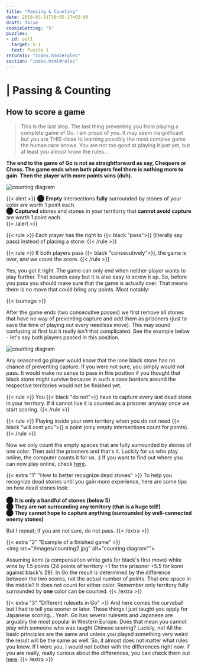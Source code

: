 ```yaml
---
title: "Passing & Counting"
date: 2019-03-31T10:05:17+02:00
draft: false
cookieSetting: "5"
puzzles:
- id: pzl1
  target: 5-1
  text: Puzzle 1
returnTo: "index.html#rules"
section: "index.html#rules"
---
```


# | Passing & Counting
## How to score a game

> This is the last stop. The last thing preventing you from playing a complete game of Go. I am proud of you. It may seem insignificant but you are THIS close to learning possibly the most complex game the human race knows. You are not too good at playing it just yet, but at least you almost know the rules...

**The end to the game of Go is not as straightforward as say, Chequers or Chess. The game ends when both players feel there is nothing more to gain. Then the player with more points wins (duh).**

![counting diagram](/images/points.jpg)

{{< alert >}}
	⬤ <b>Empty</b> intersections <b>fully</b> surrounded by stones of your color are worth 1 point each.<br>
	⬤ <b>Captured</b> stones and stones in your territorry that <b>cannot avoid capture</b> are worth 1 point each.<br>	
{{< /alert >}}

{{< rule >}}
	Each player has the right to {{< black "pass">}} (literally say pass) instead of placing a stone.
{{< /rule >}}

{{< rule >}}
	If both players pass {{< black "consecutively">}}, the game is over, and we count the score.
{{< /rule >}}

Yes, you got it right. The game can only end when neither player wants to play further.
That sounds easy but it is also easy to screw it up. So, before you pass you should make sure that the game is actually over. That means there is no move that could bring any points. Most notably: 

{{< tsumego >}}

After the game ends (two consecutive passes) we first remove all stones that have no way of preventing capture and add them as prisoners (just to save the time of playing out every needless move). This may sound confusing at first but it really isn't that complicated. See the example below - let's say both players passed in this position. 

![counting diagram](/images/counting.jpg)

Any seasoned go player would know that the lone black stone has no chance of preventing capture. If you were not sure, you simply would not pass. It would make no sense to pass in this position if you thought that black stone might survive because in such a case borders around the respective territories would not be finished yet. 

{{< rule >}}
	You {{< black "do not">}} have to capture every last dead stone in your territory. If it cannot live it is counted as a prisoner anyway once we start scoring.
{{< /rule >}}

{{< rule >}}
	Playing inside your own territory when you do not need {{< black "will cost you">}} a point (only empty intersections count for points).
{{< /rule >}}

Now we only count the empty spaces that are fully surrounded by stones of one color. Then add the prisoners and that's it. Luckily for us who play online, the computer counts it for us. :) If you want to find out where you can now play online, check <u>[here](../18)</u>.

{{< extra "1" "How to better recognize dead stones" >}}
To help you recognize dead stones until you gain more experience, here are some tips on how dead stones look:
<br><br> 
<b>⬤  It is only a handful of stones (below 5)</b><br>
<b>⬤  They are not surrounding any territory (that is a huge tell!)</b><br>
<b>⬤  They cannot hope to capture anything (surrounded by well-connected enemy stones)</b><br>

But I repeat; If you are not sure, do not pass.
{{< /extra >}}

{{< extra "2" "Example of a finished game" >}}
<br><img src="/images/counting2.jpg" alt="counting diagram""><br>

Assuming komi (a compensation white gets for black's first move) white wins by 1.5 points (24 points of territory +1 for the prisoner +5.5 for komi against black's 29). In Go the result is determined by the difference between the two scores, not the actual number of points. That one space in the middle? It does not count for either color. Remember only territory fully surrounded by **one** color can be counted. 
{{< /extra >}}

{{< extra "3" "Different rulesets in Go" >}}
And here comes the curveball but I had to tell you sooner or later. These things I just taught you apply for Japanese scoring... Yeah. Go has several rulesets and Japanese are arguably the most popular in Western Europe. Does that mean you cannot play with someone who was taught Chinese scoring? Luckily, no! All the basic principles are the same and unless you played something very weird the result will be the same as well. So, it almost does not matter what rules you know. If I were you, I would not bother with the differences right now.
If you are really, really curious about the differences, you can check them out <a href="../rulesets" noreferer noopener><u>here</u></a>.
{{< /extra >}}

<a id="bottom"></a>